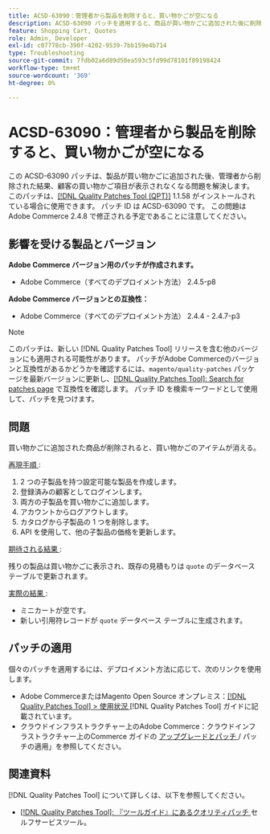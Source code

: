 ```yaml
---
title: ACSD-63090：管理者から製品を削除すると、買い物かごが空になる
description: ACSD-63090 パッチを適用すると、商品が買い物かごに追加された後に削除された結果、顧客の買い物かごの商品が消えるというAdobe Commerceの問題が修正されます。
feature: Shopping Cart, Quotes
role: Admin, Developer
exl-id: c07778cb-390f-4202-9539-7bb159e4b714
type: Troubleshooting
source-git-commit: 7fdb02a6d89d50ea593c5fd99d78101f89198424
workflow-type: tm+mt
source-wordcount: '369'
ht-degree: 0%

---
```


# ACSD-63090：管理者から製品を削除すると、買い物かごが空になる

この ACSD-63090 パッチは、製品が買い物かごに追加された後、管理者から削除された結果、顧客の買い物かご項目が表示されなくなる問題を解決します。 このパッチは、[[!DNL Quality Patches Tool (QPT)]](/help/tools/quality-patches-tool/quality-patches-tool-to-self-serve-quality-patches.md) 1.1.58 がインストールされている場合に使用できます。 パッチ ID は ACSD-63090 です。 この問題はAdobe Commerce 2.4.8 で修正される予定であることに注意してください。

## 影響を受ける製品とバージョン

**Adobe Commerce バージョン用のパッチが作成されます。**

* Adobe Commerce（すべてのデプロイメント方法） 2.4.5-p8

**Adobe Commerce バージョンとの互換性：**

* Adobe Commerce（すべてのデプロイメント方法） 2.4.4 - 2.4.7-p3

>[!NOTE]
>
>このパッチは、新しい [!DNL Quality Patches Tool] リリースを含む他のバージョンにも適用される可能性があります。 パッチがAdobe Commerceのバージョンと互換性があるかどうかを確認するには、`magento/quality-patches` パッケージを最新バージョンに更新し、[[!DNL Quality Patches Tool]: Search for patches page](https://experienceleague.adobe.com/tools/commerce-quality-patches/index.html) で互換性を確認します。 パッチ ID を検索キーワードとして使用して、パッチを見つけます。

## 問題

買い物かごに追加された商品が削除されると、買い物かごのアイテムが消える。

<u> 再現手順 </u>:

1. 2 つの子製品を持つ設定可能な製品を作成します。
1. 登録済みの顧客としてログインします。
1. 両方の子製品を買い物かごに追加します。
1. アカウントからログアウトします。
1. カタログから子製品の 1 つを削除します。
1. API を使用して、他の子製品の価格を更新します。

<u> 期待される結果 </u>:

残りの製品は買い物かごに表示され、既存の見積もりは `quote` のデータベーステーブルで更新されます。

<u> 実際の結果 </u>:

* ミニカートが空です。
* 新しい引用符レコードが `quote` データベース テーブルに生成されます。

## パッチの適用

個々のパッチを適用するには、デプロイメント方法に応じて、次のリンクを使用します。

* Adobe CommerceまたはMagento Open Source オンプレミス：[[!DNL Quality Patches Tool] > 使用状況 ](/help/tools/quality-patches-tool/usage.md)[!DNL Quality Patches Tool] ガイドに記載されています。
* クラウドインフラストラクチャー上のAdobe Commerce：クラウドインフラストラクチャー上のCommerce ガイドの [ アップグレードとパッチ ](https://experienceleague.adobe.com/docs/commerce-cloud-service/user-guide/develop/upgrade/apply-patches.html)/ パッチの適用」を参照してください。

## 関連資料

[!DNL Quality Patches Tool] について詳しくは、以下を参照してください。

* [[!DNL Quality Patches Tool]: 『ツールガイド』にあるクオリティパッチ ](/help/tools/quality-patches-tool/quality-patches-tool-to-self-serve-quality-patches.md) セルフサービスツール。
